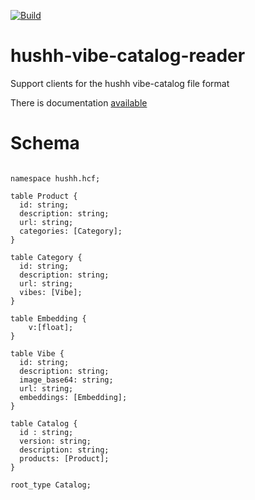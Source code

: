[![Build](https://github.com/hushh-labs/hushh-vibe-catalog-reader/actions/workflows/main.yml/badge.svg)](https://github.com/hushh-labs/hushh-vibe-catalog-reader/actions/workflows/main.yml)
# hushh-vibe-catalog-reader
Support clients for the hushh vibe-catalog file format

There is documentation [available](https://hushh-labs.github.io/hushh-vibe-catalog-reader/reference)

# Schema
```flatbuffer

namespace hushh.hcf;

table Product {
  id: string;
  description: string;
  url: string;
  categories: [Category];
}

table Category {
  id: string;
  description: string;
  url: string;
  vibes: [Vibe];
}

table Embedding {
    v:[float];
}

table Vibe {
  id: string;
  description: string;
  image_base64: string;
  url: string;
  embeddings: [Embedding];
}

table Catalog {
  id : string;
  version: string;
  description: string;
  products: [Product];
}

root_type Catalog;
```
